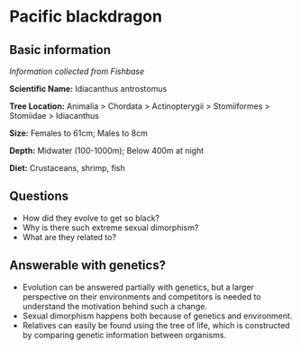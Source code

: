 # Pacific blackdragon
## Basic information
*Information collected from Fishbase*

**Scientific Name:** Idiacanthus antrostomus

**Tree Location:** Animalia > Chordata > Actinopterygii > Stomiiformes > Stomiidae > Idiacanthus

**Size:** Females to 61cm; Males to 8cm

**Depth:** Midwater (100-1000m); Below 400m at night

**Diet:** Crustaceans, shrimp, fish

## Questions
* How did they evolve to get so black?
* Why is there such extreme sexual dimorphism?
* What are they related to? 
## Answerable with genetics?
* Evolution can be answered partially with genetics, but a larger perspective on their environments and competitors is needed to understand the motivation behind such a change. 
* Sexual dimorphism happens both because of genetics and environment. 
* Relatives can easily be found using the tree of life, which is constructed by comparing genetic information between organisms.
